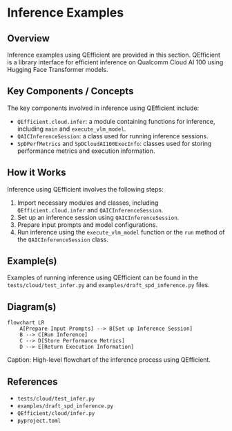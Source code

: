 # Inference Examples
## Overview
Inference examples using QEfficient are provided in this section. QEfficient is a library interface for efficient inference on Qualcomm Cloud AI 100 using Hugging Face Transformer models.

## Key Components / Concepts
The key components involved in inference using QEfficient include:
- `QEfficient.cloud.infer`: a module containing functions for inference, including `main` and `execute_vlm_model`.
- `QAICInferenceSession`: a class used for running inference sessions.
- `SpDPerfMetrics` and `SpDCloudAI100ExecInfo`: classes used for storing performance metrics and execution information.

## How it Works
Inference using QEfficient involves the following steps:
1. Import necessary modules and classes, including `QEfficient.cloud.infer` and `QAICInferenceSession`.
2. Set up an inference session using `QAICInferenceSession`.
3. Prepare input prompts and model configurations.
4. Run inference using the `execute_vlm_model` function or the `run` method of the `QAICInferenceSession` class.

## Example(s)
Examples of running inference using QEfficient can be found in the `tests/cloud/test_infer.py` and `examples/draft_spd_inference.py` files.

## Diagram(s)
```mermaid
flowchart LR
    A[Prepare Input Prompts] --> B[Set up Inference Session]
    B --> C[Run Inference]
    C --> D[Store Performance Metrics]
    D --> E[Return Execution Information]
```
Caption: High-level flowchart of the inference process using QEfficient.

## References
- `tests/cloud/test_infer.py`
- `examples/draft_spd_inference.py`
- `QEfficient/cloud/infer.py`
- `pyproject.toml`